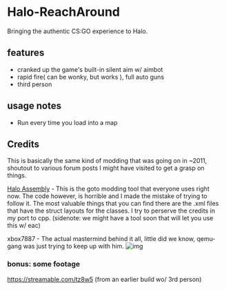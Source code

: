 # Halo-ReachAround
Bringing the authentic CS:GO experience to Halo.

## features
- cranked up the game's built-in silent aim w/ aimbot
- rapid fire( can be wonky, but works ), full auto guns
- third person

## usage notes
- Run every time you load into a map





## Credits
This is basically the same kind of modding that was going on in ~2011, shoutout to various forum posts I might have visited to get a grasp on things.

[Halo Assembly](https://github.com/XboxChaos/Assembly) - This is the goto modding tool that everyone uses right now. The code however, is horrible and I made the mistake of trying to follow it. The most valuable things that you can find there are the .xml files that have the struct layouts for the classes. I try to perserve the credits in my port to cpp. (sidenote: we might have a tool soon that will let you use this w/ eac)

xbox7887 - The actual mastermind behind it all, little did we know, qemu-gang was just trying to keep up with him.
![img](https://i.imgur.com/uIGroG1.png)


### bonus: some footage
https://streamable.com/tz8w5 (from an earlier build wo/ 3rd person)
